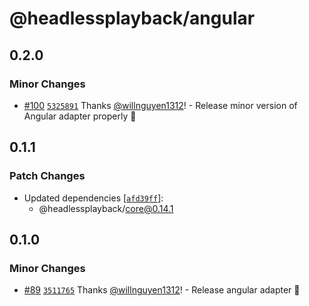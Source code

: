# @headlessplayback/angular

## 0.2.0

### Minor Changes

- [#100](https://github.com/willnguyen1312/headlessplayback/pull/100)
  [`5325891`](https://github.com/willnguyen1312/headlessplayback/commit/5325891832850402e6a4d51cd0672a7181e9ec96)
  Thanks [@willnguyen1312](https://github.com/willnguyen1312)! - Release minor
  version of Angular adapter properly 💞

## 0.1.1

### Patch Changes

- Updated dependencies
  [[`afd39ff`](https://github.com/willnguyen1312/headlessplayback/commit/afd39ff64be7e230784a67028078392d4b6613e7)]:
  - @headlessplayback/core@0.14.1

## 0.1.0

### Minor Changes

- [#89](https://github.com/willnguyen1312/headlessplayback/pull/89)
  [`3511765`](https://github.com/willnguyen1312/headlessplayback/commit/351176590a1df02cd43ab9ffb708836b630eb335)
  Thanks [@willnguyen1312](https://github.com/willnguyen1312)! - Release angular
  adapter 💞

